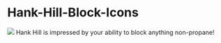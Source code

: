 # Hank-Hill-Block-Icons
![](https://66.media.tumblr.com/2195d13304d0a72d48af09a7dd1fd06c/tumblr_pmlu4lMroO1y6xrgvo1_1280.png)
Hank Hill is impressed by your ability to block anything non-propane!
